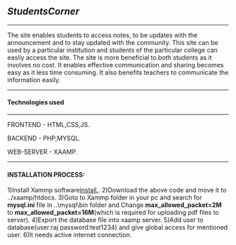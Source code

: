 ## _StudentsCorner_

---

The site enables students to access notes, to be updates with the announcement and to stay updated with the community. This site can be used by a particular institution and students of the particular college can easily access the site. The site is more beneficial to both students as it involves no cost. It enables effective communication and sharing becomes easy as it less time consuming. It also benefits teachers to communicate the information easily.

---

#### Technologies used
---
FRONTEND - HTML,CSS,JS.

BACKEND - PHP,MYSQL.

WEB-SERVER - XAAMP.

---

#### INSTALLATION PROCESS:
1)Install Xammp software[install.](https://www.apachefriends.org/index.html).
2)Download the above code and move it to ../xaamp/htdocs.
3)Goto  to Xammp folder in your pc and search for **mysql.ini** file in ..\mysql\bin folder and Change **max_allowed_packet=2M** to **max_allowed_packet=16M**(which is required for uploading pdf files to server).
4)Export the database file into xaamp server.
5)Add user to database(user:raj  password:test1234) and give global access for mentioned user.
6)It needs active internet connection.
  

